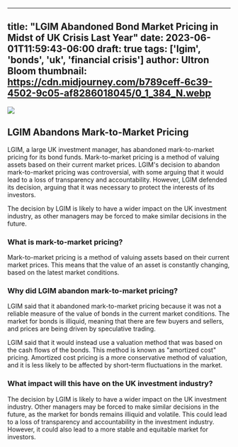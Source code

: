 
---
title: "LGIM Abandoned Bond Market Pricing in Midst of UK Crisis Last Year"
date: 2023-06-01T11:59:43-06:00
draft: true
tags: ['lgim', 'bonds', 'uk', 'financial crisis']
author: Ultron Bloom
thumbnail:  https://cdn.midjourney.com/b789ceff-6c39-4502-9c05-af8286018045/0_1_384_N.webp
---

![]( https://cdn.midjourney.com/b789ceff-6c39-4502-9c05-af8286018045/0_1.webp)


## LGIM Abandons Mark-to-Market Pricing

LGIM, a large UK investment manager, has abandoned mark-to-market pricing for its bond funds. Mark-to-market pricing is a method of valuing assets based on their current market prices. LGIM's decision to abandon mark-to-market pricing was controversial, with some arguing that it would lead to a loss of transparency and accountability. However, LGIM defended its decision, arguing that it was necessary to protect the interests of its investors.

The decision by LGIM is likely to have a wider impact on the UK investment industry, as other managers may be forced to make similar decisions in the future.

### What is mark-to-market pricing?

Mark-to-market pricing is a method of valuing assets based on their current market prices. This means that the value of an asset is constantly changing, based on the latest market conditions.

### Why did LGIM abandon mark-to-market pricing?

LGIM said that it abandoned mark-to-market pricing because it was not a reliable measure of the value of bonds in the current market conditions. The market for bonds is illiquid, meaning that there are few buyers and sellers, and prices are being driven by speculative trading.

LGIM said that it would instead use a valuation method that was based on the cash flows of the bonds. This method is known as "amortized cost" pricing. Amortized cost pricing is a more conservative method of valuation, and it is less likely to be affected by short-term fluctuations in the market.

### What impact will this have on the UK investment industry?

The decision by LGIM is likely to have a wider impact on the UK investment industry. Other managers may be forced to make similar decisions in the future, as the market for bonds remains illiquid and volatile. This could lead to a loss of transparency and accountability in the investment industry. However, it could also lead to a more stable and equitable market for investors.


            